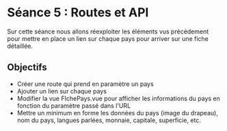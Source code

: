 # Séance 5 : Routes et API

Sur cette séance nous allons réexploiter les éléments vus précédement pour mettre en place un lien sur chaque pays pour arriver sur une fiche détaillée.

## Objectifs

- Créer une route qui prend en paramètre un pays
- Ajouter un lien sur chaque pays
- Modifier la vue FIchePays.vue pour afficher les informations du pays en fonction du paramètre passé dans l'URL
- Mettre un minimum en forme les données du pays (image du drapeau), nom du pays, langues parlées, monnaie, capitale, superficie, etc.